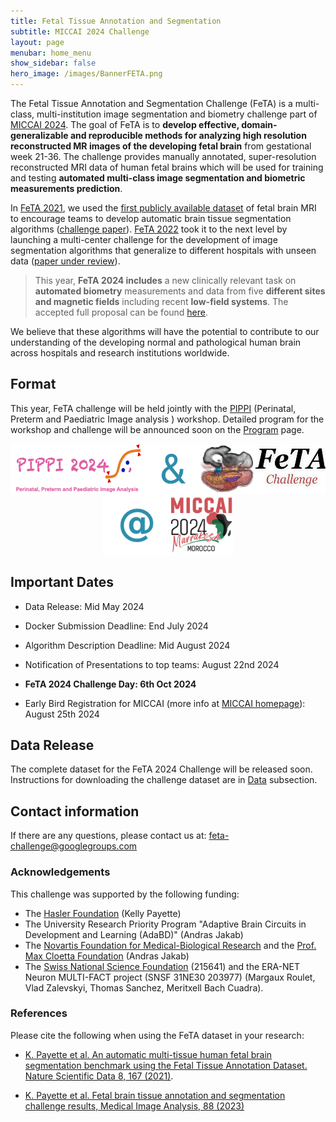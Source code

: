 ```yaml
---
title: Fetal Tissue Annotation and Segmentation
subtitle: MICCAI 2024 Challenge
layout: page
menubar: home_menu
show_sidebar: false
hero_image: /images/BannerFETA.png
---
```

<!-- 
callouts: home_callouts
-->


The Fetal Tissue Annotation and Segmentation Challenge (FeTA) is a multi-class, multi-institution image segmentation and biometry challenge part of [MICCAI 2024](https://conferences.miccai.org/2024/en/). The goal of FeTA is to **develop effective, domain-generalizable and reproducible methods for analyzing high resolution reconstructed MR images of the developing fetal brain** from gestational week 21-36. The challenge provides manually annotated, super-resolution reconstructed MRI data of human fetal brains which will be used for training and testing **automated multi-class image segmentation and biometric measurements prediction**.

In [FeTA 2021](https://feta.grand-challenge.org/feta-2021/), we used the [first publicly available dataset](https://www.nature.com/articles/s41597-021-00946-3) of fetal brain MRI to encourage teams to develop automatic brain tissue segmentation algorithms ([challenge paper](https://https://www.sciencedirect.com/science/article/pii/S1361841523000932)). [FeTA 2022](https://feta.grand-challenge.org/feta-2022-top-5-submissions/) took it to the next level by launching a multi-center challenge for the development of image segmentation algorithms that generalize to different hospitals with unseen data ([paper under review](https://arxiv.org/abs/2402.09463)). 


> This year, **FeTA 2024 includes** a new clinically relevant task on **automated biometry** measurements and data from five **different sites and magnetic fields** including recent **low-field systems**. The accepted full proposal can be found [here](https://zenodo.org/records/10986046). 

We believe that these algorithms will have the potential to contribute to our understanding of the developing normal and pathological human brain across hospitals and research institutions worldwide.

## Format

This year, FeTA challenge will be held jointly with the [PIPPI](https://pippiworkshop.github.io/) (Perinatal, Preterm and Paediatric Image analysis
 ) workshop. Detailed program for the workshop and challenge will be announced soon on the [Program](/pages/Program) page.

<div style="text-align:center; display: inline-block;">
    <a href="https://pippiworkshop.github.io/">
        <img src="/images/JointPIPPI-FETA.png" alt="JointPIPPIFETA" style="width:auto;height:80px; vertical-align: middle;">
    </a>
    <a href="https://conferences.miccai.org/2024/en/">
        <img src="/images/at_miccai.png" alt="MICCAI" style="width:auto;height:100px; vertical-align: middle;">
    </a>
</div>

## Important Dates

* Data Release: Mid May 2024

* Docker Submission Deadline: End July 2024

* Algorithm Description Deadline: Mid August 2024

* Notification of Presentations to top teams: August 22nd 2024

* **FeTA 2024 Challenge Day: 6th Oct 2024**

* Early Bird Registration for MICCAI (more info at [MICCAI homepage](https://conferences.miccai.org/2024/en/)): August 25th 2024


## Data Release

The complete dataset for the FeTA 2024 Challenge will be released soon. Instructions for downloading the challenge dataset are in  [Data](/pages/Data_description) subsection.  


## Contact information

If there are any questions, please contact us at: [feta-challenge@googlegroups.com](mailto:feta-challenge@googlegroups.com) 

### Acknowledgements
This challenge was supported by the following funding:
* The [Hasler Foundation](https://haslerstiftung.ch/en/welcome-to-the-hasler-foundation/) (Kelly Payette)
* The University Research Priority Program "Adaptive Brain Circuits in Development and Learning (AdaBD)" (Andras Jakab)
* The [Novartis Foundation for Medical-Biological Research](https://www.novartisfoundation.org) and the [Prof. Max Cloetta Foundation](https://cloetta-foundation.ch) (Andras Jakab)
* The [Swiss National Science Foundation](https://www.snf.ch/en) (215641) and the ERA-NET Neuron MULTI-FACT project (SNSF 31NE30 203977) (Margaux Roulet, Vlad Zalevskyi, Thomas Sanchez, Meritxell Bach Cuadra).


### References
Please cite the following when using the FeTA dataset in your research:

* [K. Payette et al. An automatic multi-tissue human fetal brain segmentation benchmark using the Fetal Tissue Annotation Dataset. Nature Scientific Data 8, 167 (2021)](https://doi.org/10.1038/s41597-021-00946-3).

* [K. Payette et al. Fetal brain tissue annotation and segmentation challenge results, Medical Image Analysis, 88 (2023)](https://doi.org/10.1016/j.media.2023.102833)





